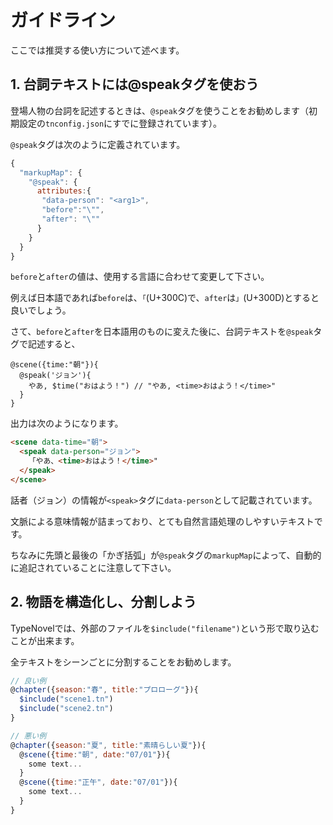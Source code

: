 # ガイドライン

ここでは推奨する使い方について述べます。

## 1. 台詞テキストには@speakタグを使おう

登場人物の台詞を記述するときは、`@speak`タグを使うことをお勧めします（初期設定の`tnconfig.json`にすでに登録されています）。

`@speak`タグは次のように定義されています。

```javascript
{
  "markupMap": {
    "@speak": {
      attributes:{
	   "data-person": "<arg1>",
       "before":"\"",
       "after": "\""
      }
    }
  }
}
```

`before`と`after`の値は、使用する言語に合わせて変更して下さい。

例えば日本語であれば`before`は、`「`(U+300C)で、`after`は`」`(U+300D)とすると良いでしょう。

さて、`before`と`after`を日本語用のものに変えた後に、台詞テキストを`@speak`タグで記述すると、

```javascipt
@scene({time:"朝"}){
  @speak('ジョン'){
    やあ, $time("おはよう！") // "やあ, <time>おはよう！</time>"
  }
}
```

出力は次のようになります。

```html
<scene data-time="朝">
  <speak data-person="ジョン">
    「やあ、<time>おはよう！</time>"
  </speak>
</scene>
```

話者（ジョン）の情報が`<speak>`タグに`data-person`として記載されています。

文脈による意味情報が詰まっており、とても自然言語処理のしやすいテキストです。

ちなみに先頭と最後の「かぎ括弧」が`@speak`タグの`markupMap`によって、自動的に追記されていることに注意して下さい。


## 2. 物語を構造化し、分割しよう

TypeNovelでは、外部のファイルを`$include("filename")`という形で取り込むことが出来ます。

全テキストをシーンごとに分割することをお勧めします。

```javascript
// 良い例
@chapter({season:"春", title:"プロローグ"}){
  $include("scene1.tn")
  $include("scene2.tn")
}

// 悪い例
@chapter({season:"夏", title:"素晴らしい夏"}){
  @scene({time:"朝", date:"07/01"}){
    some text...
  }
  @scene({time:"正午", date:"07/01"}){
    some text...
  }
}
```
